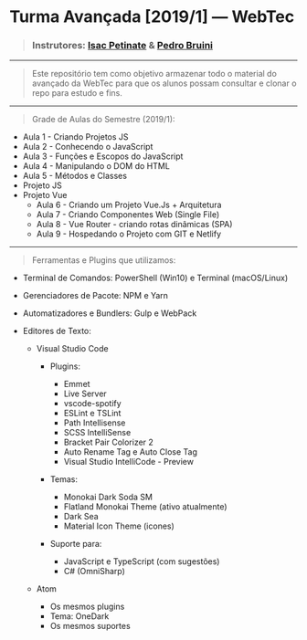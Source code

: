# Turma Avançada [2019/1] — WebTec

> ### Instrutores: [Isac Petinate](https://github.com/IsacPetinate) & [Pedro Bruini](https://github.com/Bruini)

______

> Este repositório tem como objetivo armazenar todo o material do avançado da WebTec para que os alunos possam consultar e clonar o repo para estudo e fins.

______

> Grade de Aulas do Semestre (2019/1):

* Aula 1 - Criando Projetos JS
* Aula 2 - Conhecendo o JavaScript
* Aula 3 - Funções e Escopos do JavaScript
* Aula 4 - Manipulando o DOM do HTML
* Aula 5 - Métodos e Classes
* Projeto JS
* Projeto Vue
    * Aula 6 - Criando um Projeto Vue.Js + Arquitetura
    * Aula 7 - Criando Componentes Web (Single File)
    * Aula 8 - Vue Router - criando rotas dinâmicas (SPA)
    * Aula 9 - Hospedando o Projeto com GIT e Netlify

_____________________________________

> Ferramentas e Plugins que utilizamos:

- Terminal de Comandos: PowerShell (Win10) e Terminal (macOS/Linux)

- Gerenciadores de Pacote: NPM e Yarn

- Automatizadores e Bundlers: Gulp e WebPack

- Editores de Texto:
    - Visual Studio Code
        - Plugins:
            - Emmet
            - Live Server
            - vscode-spotify
            - ESLint e TSLint
            - Path Intellisense
            - SCSS IntelliSense
            - Bracket Pair Colorizer 2
            - Auto Rename Tag e Auto Close Tag
            - Visual Studio IntelliCode - Preview
            
        - Temas:
            - Monokai Dark Soda SM
            - Flatland Monokai Theme (ativo atualmente)
            - Dark Sea
            - Material Icon Theme (icones)

        - Suporte para:
            - JavaScript e TypeScript (com sugestões)
            - C# (OmniSharp)

    - Atom
        - Os mesmos plugins
        - Tema: OneDark
        - Os mesmos suportes